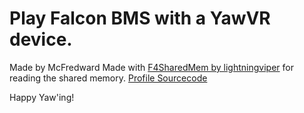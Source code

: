 # Play Falcon BMS with a YawVR device.

Made by McFredward
Made with [F4SharedMem by lightningviper](https://github.com/lightningviper/lightningstools/tree/9bc1be08717982922fbb0705f500d93a2b36da0d/src/F4SharedMem) for reading the shared memory.
[Profile Sourcecode](https://github.com/McFredward/GameLink-Plugins/tree/IronRebellion/IronRebellionPlugin)


Happy Yaw'ing!
